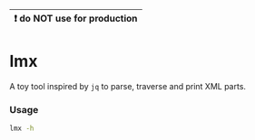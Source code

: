 | :exclamation:  do NOT use for production |
|------------------------------------------|

# lmx

A toy tool inspired by `jq` to parse, traverse and print XML parts.

### Usage

```bash
lmx -h
```